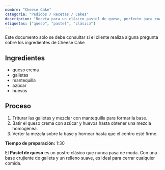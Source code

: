```yaml
---
nombre: "Cheese Cake"
categoria: "Pedidos / Recetas / Cakes"
descripcion: "Receta para un clásico pastel de queso, perfecto para cualquier ocasión especial."
etiquetas: ["queso", "pastel", "clásico"]
---
```

Este documento solo se debe consultar si el cliente realiza alguna pregunta sobre los ingredientes de Cheese Cake
  ## Ingredientes
  - queso crema
  - galletas
  - mantequilla
  - azúcar
  - huevos

  ## Proceso
  1. Triturar las galletas y mezclar con mantequilla para formar la base.
  2. Batir el queso crema con azúcar y huevos hasta obtener una mezcla homogénea.
  3. Verter la mezcla sobre la base y hornear hasta que el centro esté firme.

  **Tiempo de preparación:** 1:30

  El **Pastel de queso** es un postre clásico que nunca pasa de moda. Con una base crujiente de galleta y un relleno suave, es ideal para cerrar cualquier comida.

